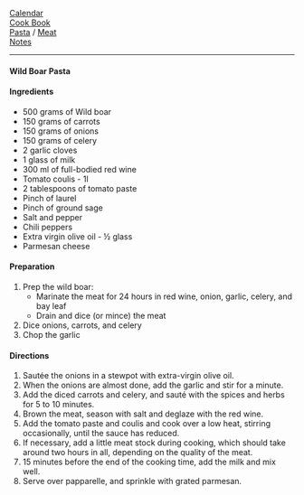 [Calendar](https://github.com/vmsmith/EDT/blob/master/calendar.md)    
[Cook Book](https://github.com/vmsmith/CookBook/blob/master/README.md)        
[Pasta](https://github.com/vmsmith/CookBook/blob/master/pasta.md) / [Meat](https://github.com/vmsmith/CookBook/blob/master/meat.md)     
[Notes](https://github.com/vmsmith/CookBook/blob/master/notes.md)   

-----    

#### Wild Boar Pasta   

#### Ingredients    
* 500 grams of Wild boar    
* 150 grams of carrots    
* 150 grams of onions    
* 150 grams of celery
* 2 garlic cloves   
* 1 glass of milk    
* 300 ml of full-bodied red wine
* Tomato coulis - 1l
* 2 tablespoons of tomato paste   
* Pinch of laurel    
* Pinch of ground sage   
* Salt and pepper   
* Chili peppers
* Extra virgin olive oil - ½ glass
* Parmesan cheese

#### Preparation   
1. Prep the wild boar:
   * Marinate the meat for 24 hours in red wine, onion, garlic, celery, and bay leaf
   * Drain and dice (or mince) the meat    
2. Dice onions, carrots, and celery
3. Chop the garlic     

#### Directions   
1. Sautée the onions in a stewpot with extra-virgin olive oil.
2. When the onions are almost done, add the garlic and stir for a minute.
3. Add the diced carrots and celery, and sauté with the spices and herbs for 5 to 10 minutes.
4. Brown the meat, season with salt and deglaze with the red wine.
5. Add the tomato paste and coulis and cook over a low heat, stirring occasionally, until the sauce has reduced.
6. If necessary, add a little meat stock during cooking, which should take around two hours in all, depending on the quality of the meat.
7. 15 minutes before the end of the cooking time, add the milk and mix well.
8. Serve over papparelle, and sprinkle with grated parmesan.   
